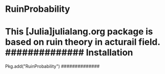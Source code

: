 RuinProbability
===============
This [Julia]julialang.org package is based on ruin theory in acturail field.
##############
Installation
===============
Pkg.add("RuinProbability")
##############

